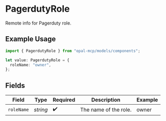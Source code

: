 # PagerdutyRole

Remote info for Pagerduty role.

## Example Usage

```typescript
import { PagerdutyRole } from "opal-mcp/models/components";

let value: PagerdutyRole = {
  roleName: "owner",
};
```

## Fields

| Field                 | Type                  | Required              | Description           | Example               |
| --------------------- | --------------------- | --------------------- | --------------------- | --------------------- |
| `roleName`            | *string*              | :heavy_check_mark:    | The name of the role. | owner                 |